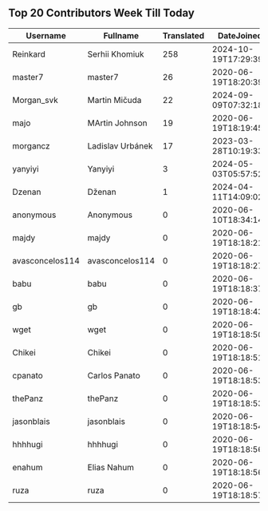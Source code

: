 ## Top 20 Contributors Week Till Today ##
|Username|Fullname|Translated|DateJoined|Language|
|--------|--------|----------|----------|-------|
|Reinkard|Serhii Khomiuk|258|2024-10-19T17:29:39.|uk|
|master7|master7|26|2020-06-19T18:20:39.|pl|
|Morgan_svk|Martin Mičuda|22|2024-09-09T07:32:18.|cs|
|majo|MArtin Johnson|19|2020-06-19T18:19:45Z|sv|
|morgancz|Ladislav Urbánek|17|2023-03-28T10:19:33.|cs|
|yanyiyi|Yanyiyi|3|2024-05-03T05:57:52Z|zh_Hant|
|Dzenan|Dženan|1|2024-04-11T14:09:02.||
|anonymous|Anonymous|0|2020-06-10T18:34:14.||
|majdy|majdy|0|2020-06-19T18:18:21.||
|avasconcelos114|avasconcelos114|0|2020-06-19T18:18:27Z||
|babu|babu|0|2020-06-19T18:18:37.||
|gb|gb|0|2020-06-19T18:18:43.||
|wget|wget|0|2020-06-19T18:18:50Z|ro|
|Chikei|Chikei|0|2020-06-19T18:18:51Z|zh_Hant|
|cpanato|Carlos Panato|0|2020-06-19T18:18:53Z||
|thePanz|thePanz|0|2020-06-19T18:18:53Z||
|jasonblais|jasonblais|0|2020-06-19T18:18:54Z||
|hhhhugi|hhhhugi|0|2020-06-19T18:18:56.||
|enahum|Elias  Nahum|0|2020-06-19T18:18:56Z|es|
|ruza|ruza|0|2020-06-19T18:18:57.||
